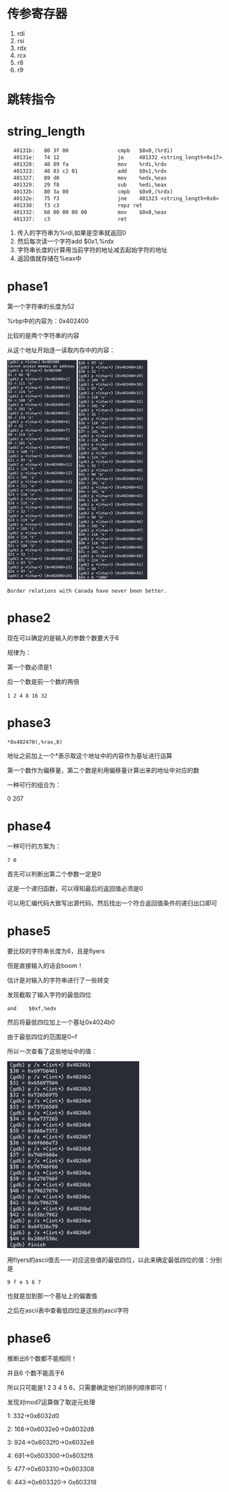 

# 传参寄存器

1. rdi
2. rsi
3. rdx
4. rcx
5. r8
6. r9

# 跳转指令



# string_length

```x86
  40131b:	80 3f 00             	cmpb   $0x0,(%rdi)
  40131e:	74 12                	je     401332 <string_length+0x17>
  401320:	48 89 fa             	mov    %rdi,%rdx
  401323:	48 83 c2 01          	add    $0x1,%rdx
  401327:	89 d0                	mov    %edx,%eax
  401329:	29 f8                	sub    %edi,%eax
  40132b:	80 3a 00             	cmpb   $0x0,(%rdx)
  40132e:	75 f3                	jne    401323 <string_length+0x8>
  401330:	f3 c3                	repz ret 
  401332:	b8 00 00 00 00       	mov    $0x0,%eax
  401337:	c3                   	ret
```

1. 传入的字符串为%rdi,如果是空串就返回0
2. 然后每次读一个字符add    $0x1,%rdx
3. 字符串长度的计算用当前字符的地址减去起始字符的地址
4. 返回值就存储在%eax中

# phase1

第一个字符串的长度为52

%rbp中的内容为：0x402400

比较的是两个字符串的内容

从这个地址开始逐一读取内存中的内容：

<img src="新建 Markdown.assets/image-20240317181346143.png" alt="image-20240317181346143" style="zoom:50%;" />

<img src="新建 Markdown.assets/image-20240317181321820.png" alt="image-20240317181321820" style="zoom:50%;" />

`Border relations with Canada have never been better.`

# phase2

现在可以确定的是输入的参数个数要大于6

规律为：

第一个数必须是1

后一个数是前一个数的两倍

`1 2 4 8 16 32`

# phase3

```
*0x402470(,%rax,8)
```

地址之前加上一个*表示取这个地址中的内容作为基址进行运算

第一个数作为偏移量，第二个数是利用偏移量计算出来的地址中对应的数

一种可行的组合为：

0 207

# phase4

一种可行的方案为：

`7 0`

首先可以判断出第二个参数一定是0

这是一个递归函数，可以得知最后的返回值必须是0

可以用汇编代码大致写出源代码，然后找出一个符合返回值条件的递归出口即可

# phase5 

要比较的字符串长度为6，且是flyers

但是直接输入的话会boom！

估计是对输入的字符串进行了一些转变

发现截取了输入字符的最低四位

```
and    $0xf,%edx
```

然后将最低四位加上一个基址0x4024b0

由于最低四位的范围是0~f

所以一次查看了这些地址中的值：

<img src="新建 Markdown.assets/image-20240318183623090.png" alt="image-20240318183623090" style="zoom:50%;" />

用flyers的ascii值去一一对应这些值的最低四位，以此来确定最低四位的值：分别是

```
9 f e 5 6 7
```

也就是加到那一个基址上的偏置值

之后在ascii表中查看低四位是这些的ascii字符

# phase6

推断出6个数都不能相同！

并且6 个数不能高于6

所以只可能是1 2 3 4 5 6，只需要确定他们的排列顺序即可！



发现对mod7运算做了取逆元处理



1:	332->0x6032d0

2:	168->0x6032e0->0x6032d8

3:	924->0x6032f0->0x6032e8

4:	691->0x603300->0x6032f8

5:	477->0x603310->0x603308

6:	443->0x603320-> 0x603318
